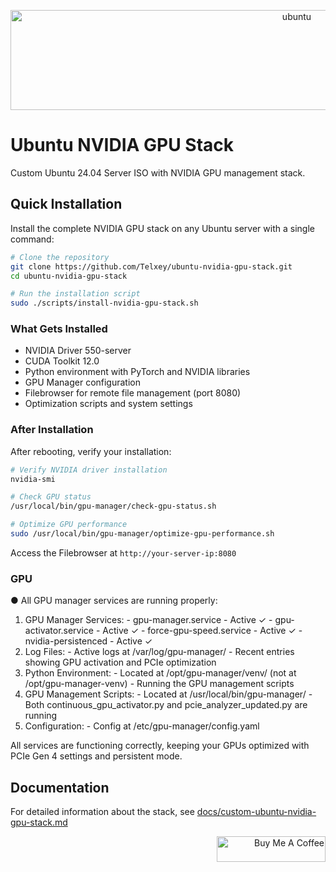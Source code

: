 <p align="center">
   <img src="https://assets.ubuntu.com/v1/594d0a0c-Canonical%20Ubuntu%20Dark.svg" alt="ubuntu" height="160" width="900"></a>
</p>                                         


# Ubuntu NVIDIA GPU Stack

Custom Ubuntu 24.04 Server ISO with NVIDIA GPU management stack.

## Quick Installation

Install the complete NVIDIA GPU stack on any Ubuntu server with a single command:

```bash
# Clone the repository
git clone https://github.com/Telxey/ubuntu-nvidia-gpu-stack.git
cd ubuntu-nvidia-gpu-stack

# Run the installation script
sudo ./scripts/install-nvidia-gpu-stack.sh
```

### What Gets Installed

- NVIDIA Driver 550-server
- CUDA Toolkit 12.0
- Python environment with PyTorch and NVIDIA libraries
- GPU Manager configuration
- Filebrowser for remote file management (port 8080)
- Optimization scripts and system settings

### After Installation

After rebooting, verify your installation:

```bash
# Verify NVIDIA driver installation
nvidia-smi

# Check GPU status
/usr/local/bin/gpu-manager/check-gpu-status.sh

# Optimize GPU performance
sudo /usr/local/bin/gpu-manager/optimize-gpu-performance.sh
```

Access the Filebrowser at `http://your-server-ip:8080`

### GPU
● All GPU manager services are running properly:

  1. GPU Manager Services:
    - gpu-manager.service - Active ✓
    - gpu-activator.service - Active ✓
    - force-gpu-speed.service - Active ✓
    - nvidia-persistenced - Active ✓
  2. Log Files:
    - Active logs at /var/log/gpu-manager/
    - Recent entries showing GPU activation and PCIe optimization
  3. Python Environment:
    - Located at /opt/gpu-manager/venv/ (not at /opt/gpu-manager-venv)
    - Running the GPU management scripts
  4. GPU Management Scripts:
    - Located at /usr/local/bin/gpu-manager/
    - Both continuous_gpu_activator.py and pcie_analyzer_updated.py are running
  5. Configuration:
    - Config at /etc/gpu-manager/config.yaml

  All services are functioning correctly, keeping your GPUs optimized with PCIe Gen 4 settings and
   persistent mode.

## Documentation

For detailed information about the stack, see [docs/custom-ubuntu-nvidia-gpu-stack.md](docs/custom-ubuntu-nvidia-gpu-stack.md)

<p align="right">
   <a href="https://www.buymeacoffee.com/telxey" target="_blank"><img src="https://cdn.buymeacoffee.com/buttons/default-black.png" alt="Buy Me A Coffee" height="41" width="174"></a>
</p>
